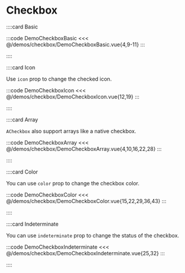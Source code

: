 # Checkbox

<!-- 👉 Basic -->
::::card Basic

:::code DemoCheckboxBasic
<<< @/demos/checkbox/DemoCheckboxBasic.vue{4,9-11}
:::

::::

<!-- 👉 Icon -->
::::card Icon

Use `icon` prop to change the checked icon.

:::code DemoCheckboxIcon
<<< @/demos/checkbox/DemoCheckboxIcon.vue{12,19}
:::

::::

<!-- 👉 Array -->
::::card Array

`ACheckbox` also support arrays like a native checkbox.

:::code DemoCheckboxArray
<<< @/demos/checkbox/DemoCheckboxArray.vue{4,10,16,22,28}
:::

::::

<!-- 👉 Color -->
::::card Color

You can use `color` prop to change the checkbox color.

:::code DemoCheckboxColor
<<< @/demos/checkbox/DemoCheckboxColor.vue{15,22,29,36,43}
:::

::::

<!-- 👉 Indeterminate -->
::::card Indeterminate

You can use `indeterminate` prop to change the status of the checkbox.

:::code DemoCheckboxIndeterminate
<<< @/demos/checkbox/DemoCheckboxIndeterminate.vue{25,32}
:::

::::
